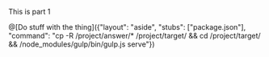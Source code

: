 This is part 1

@[Do stuff with the thing]({"layout": "aside", "stubs": ["package.json"], "command": "cp -R /project/answer/* /project/target/ && cd /project/target/ && /node_modules/gulp/bin/gulp.js serve"})
